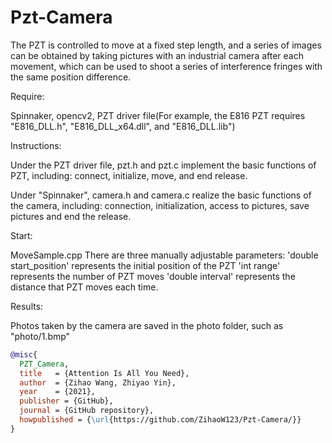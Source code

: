 # Pzt-Camera
The PZT is controlled to move at a fixed step length, and a series of images can be obtained by taking pictures with an industrial camera after each movement, which can be used to shoot a series of interference fringes with the same position difference.

Require:

Spinnaker, opencv2, PZT driver file(For example, the E816 PZT requires "E816_DLL.h", "E816_DLL_x64.dll", and "E816_DLL.lib")

Instructions:

Under the PZT driver file, pzt.h and pzt.c implement the basic functions of PZT, including: connect, initialize, move, and end release.

Under "Spinnaker", camera.h and camera.c realize the basic functions of the camera, including: connection, initialization, access to pictures, save pictures and end the release.

Start:

MoveSample.cpp
There are three manually adjustable parameters:
'double start_position' represents the initial position of the PZT
'int range' represents the number of PZT moves
'double interval' represents the distance that PZT moves each time.

Results:

Photos taken by the camera are saved in the photo folder, such as "photo/1.bmp"


```bibtex
@misc{
  PZT_Camera,
  title   = {Attention Is All You Need},
  author  = {Zihao Wang, Zhiyao Yin},
  year    = {2021},
  publisher = {GitHub},
  journal = {GitHub repository},
  howpublished = {\url{https://github.com/ZihaoW123/Pzt-Camera/}}
}
```
